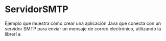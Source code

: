 ServidorSMTP
============
Ejemplo que muestra cómo crear una aplicación Java que conecta con un servidor SMTP para enviar un mensaje de correo
electrónico, utilizando la librerí a
